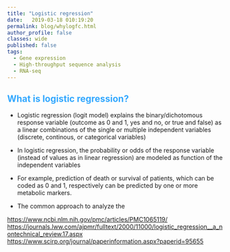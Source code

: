 ```yaml
---
title: "Logistic regression"
date:   2019-03-18 010:19:20
permalink: blog/whylogfc.html
author_profile: false
classes: wide
published: false
tags:
  - Gene expression
  - High-throughput sequence analysis
  - RNA-seq
---
```


## <span style="color:#33a8ff">What is logistic regression?</span>
- Logistic regression (logit model) explains the binary/dichotomous response variable (outcome as 0 and 1, yes and no, or 
  true and false) as a linear combinations of the single or multiple independent variables (discrete,  continous, or 
  categorical variables)
- In logistic regression, the probability or odds of the response variable (instead of values as in linear regression)
  are modeled as function of the independent variables
- For example, prediction of death or survival of patients, which can be coded as 0 and 1, respectively can be
  predicted by one or more metabolic markers.

- The common approach to analyze the

https://www.ncbi.nlm.nih.gov/pmc/articles/PMC1065119/
https://journals.lww.com/ajpmr/fulltext/2000/11000/logistic_regression__a_nontechnical_review.17.aspx
https://www.scirp.org/journal/paperinformation.aspx?paperid=95655